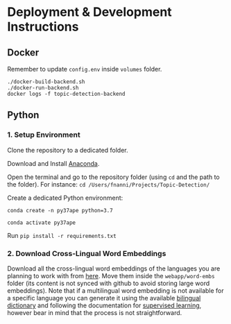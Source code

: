 # Deployment & Development Instructions

## Docker

Remember to update `config.env` inside `volumes` folder.

```
./docker-build-backend.sh
./docker-run-backend.sh
docker logs -f topic-detection-backend
```

## Python

### 1. Setup Environment

Clone the repository to a dedicated folder.

Download and Install [Anaconda](https://www.anaconda.com/products/individual).

Open the terminal and go to the repository folder (using `cd` and the path to the folder). For instance: `cd /Users/fnanni/Projects/Topic-Detection/`

Create a dedicated Python environment:

`conda create -n py37ape python=3.7`

`conda activate py37ape`

Run `pip install -r requirements.txt`

### 2. Download Cross-Lingual Word Embeddings

Download all the cross-lingual word embeddings of the languages you are planning to work with from [here](https://github.com/facebookresearch/MUSE#multilingual-word-embeddings). Move them inside the `webapp/word-embs` folder (its content is not synced with github to avoid storing large word embeddings). Note that if a multilingual word embedding is not available for a specific language you can generate it using the available [bilingual dictionary](https://github.com/facebookresearch/MUSE#ground-truth-bilingual-dictionaries) and following the documentation for [supervised learning](https://github.com/facebookresearch/MUSE#align-monolingual-word-embeddings), however bear in mind that the process is not straightforward.
